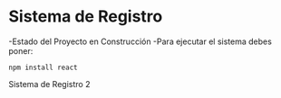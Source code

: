 <h1>Sistema de Registro</h1>
-Estado del Proyecto en Construcción
-Para ejecutar el sistema debes poner:

```npm install react```

Sistema de Registro 2
